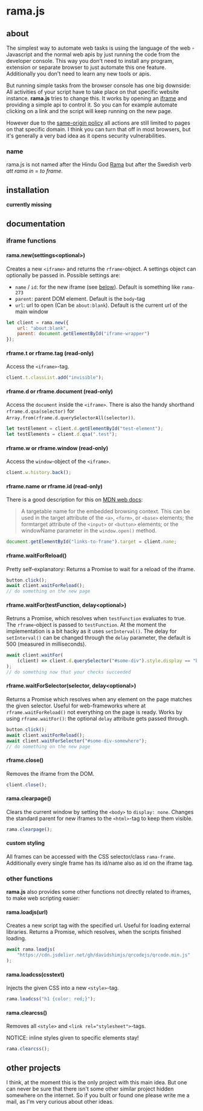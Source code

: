 # rama.js

## about

The simplest way to automate web tasks is using the language of the web -
Javascript and the normal web apis by just running the code from the developer
console. This way you don't need to install any program, extension or separate
browser to just automate this one feature. Additionally you don't need to learn
any new tools or apis.

But running simple tasks from the browser console has one big downside: All
activities of your script have to take place on that specific website instance.
**rama.js** tries to change this. It works by opening an [iframe][] and
providing a simple api to control it. So you can for example automate clicking
on a link and the script will keep running on the new page.

However due to the [same-origin policy][] all actions are still limited to pages
on that specific domain. I think you can turn that off in most browsers, but
it's generally a very bad idea as it opens security vulnerabilities.

### name

rama.js is not named after the Hindu God
[Rama][rama-god] but after the Swedish verb _att rama
in_ = _to frame_.

## installation

**currently missing**

## documentation

### iframe functions

#### rama.new(settings\<optional\>)

Creates a new `<iframe>` and returns the `rframe`-object. A settings object can
optionally be passed in. Possible settings are:

-   `name` / `id`: for the new iframe (see
    [below](#rframename-or-rframeid-read-only)). Default is something like
    `rama-273`
-   `parent`: parent DOM element. Default is the `body`-tag
-   `url`: url to open (Can be `about:blank`). Default is the current url of the
    main window

```javascript
let client = rama.new({
    url: "about:blank",
    parent: document.getElementById("iframe-wrapper")
});
```

#### rframe.t or rframe.tag (read-only)

Access the `<iframe>`-tag.

```javascript
client.t.classList.add("invisible");
```

#### rframe.d or rframe.document (read-only)

Access the `document` inside the `<iframe>`. There is also the handy shorthand
`rframe.d.qsa(selector)` for `Array.from(rframe.d.querySelectorAll(selector))`.

```javascript
let testElement = client.d.getElementById("test-element");
let testElements = client.d.qsa(".test");
```

#### rframe.w or rframe.window (read-only)

Access the `window`-object of the `<iframe>`.

```javascript
client.w.history.back();
```

#### rframe<nolink>.name or rframe<nolink>.id (read-only)

There is a good description for this on [MDN web docs][iframe]:

> A targetable name for the embedded browsing context. This can be used in the
> target attribute of the `<a>`, `<form>`, or `<base>` elements; the formtarget
> attribute of the `<input>` or `<button>` elements; or the windowName parameter
> in the `window.open()` method.

```javascript
document.getElementById("links-to-frame").target = client.name;
```

#### rframe.waitForReload()

Pretty self-explanatory: Returns a Promise to wait for a reload of the iframe.

```javascript
button.click();
await client.waitForReload();
// do something on the new page
```

#### rframe.waitFor(testFunction, delay\<optional\>)

Retruns a Promise, which resolves when `testFunction` evaluates to true. The
`rframe`-object is passed to `testFunction`. At the moment the implementation is
a bit hacky as it uses `setInterval()`. The delay for `setInterval()` can be
changed through the `delay` parameter, the default is 500 (measured in
milliseconds).

```javascript
await client.waitFor(
    (client) => client.d.querySelector("#some-div").style.display == "block"
);
// do something now that your checks succeeded
```

#### rframe.waitForSelector(selector, delay\<optional\>)

Returns a Promise which resolves when any element on the page matches the given
selector. Useful for web-frameworks where at `rframe.waitForReload()` not
everything on the page is ready. Works by using `rframe.waitFor()`: the optional
`delay` attribute gets passed through.

```javascript
button.click();
await client.waitForReload();
await client.waitForSelector("#some-div-somewhere");
// do something on the new page
```

#### rframe.close()

Removes the iframe from the DOM.

```javascript
client.close();
```

#### rama.clearpage()

Clears the current window by setting the `<body>` to `display: none`. Changes
the standard parent for new iframes to the `<html>`-tag to keep them visible.

```javascript
rama.clearpage();
```

#### custom styling

All frames can be accessed with the CSS selector/class `rama-frame`.
Additionally every single frame has its id/name also as id on the iframe tag.

### other functions

**rama.js** also provides some other functions not directly related to iframes,
to make web scripting easier:

#### rama.loadjs(url)

Creates a new script tag with the specified url. Useful for loading external
libraries. Returns a Promise, which resolves, when the scripts finished loading.

```javascript
await rama.loadjs(
    "https://cdn.jsdelivr.net/gh/davidshimjs/qrcodejs/qrcode.min.js"
);
```

#### rama.loadcss(csstext)

Injects the given CSS into a new `<style>`-tag.

```javascript
rama.loadcss("h1 {color: red;}");
```

#### rama.clearcss()

Removes all `<style>` and `<link rel="stylesheet">`-tags.

NOTICE: inline styles given to specific elements stay!

```javascript
rama.clearcss();
```

## other projects

I think, at the moment this is the only project with this main idea. But one can
never be sure that there isn't some other similar project hidden somewhere on
the internet. So if you built or found one please write me a mail, as I'm very
curious about other ideas.

[iframe]: https://developer.mozilla.org/en-US/docs/Web/HTML/Element/iframe
[same-origin policy]: https://developer.mozilla.org/en-US/docs/Web/Security/Same-origin_policy
[rama-god]: https://en.wikipedia.org/wiki/Rama
